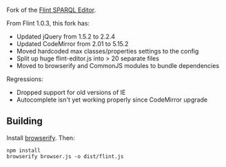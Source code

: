 
Fork of the [Flint SPARQL Editor](http://openuplabs.tso.co.uk/demos/sparqleditor).

From Flint 1.0.3, this fork has:

* Updated jQuery from 1.5.2 to 2.2.4
* Updated CodeMirror from 2.01 to 5.15.2
* Moved hardcoded max classes/properties settings to the config
* Split up huge flint-editor.js into > 20 separate files
* Moved to browserify and CommonJS modules to bundle dependencies

Regressions:

* Dropped support for old versions of IE 
* Autocomplete isn't yet working properly since CodeMirror upgrade


Building
--------

Install [browserify](http://browserify.org).  Then:

    npm install
    browserify browser.js -o dist/flint.js



